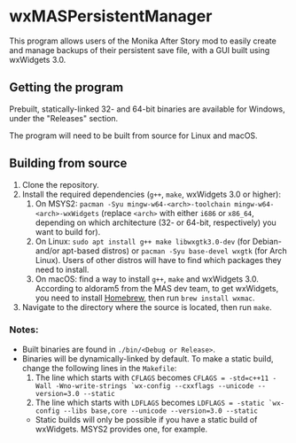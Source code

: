 # wxMASPersistentManager
This program allows users of the Monika After Story mod to easily create and manage backups of their persistent save file, with a GUI built using wxWidgets 3.0.

## Getting the program
Prebuilt, statically-linked 32- and 64-bit binaries are available for Windows, under the "Releases" section.

The program will need to be built from source for Linux and macOS.

## Building from source
1. Clone the repository.
2. Install the required dependencies (`g++`, `make`, wxWidgets 3.0 or higher):
    1. On MSYS2: `pacman -Syu mingw-w64-<arch>-toolchain mingw-w64-<arch>-wxWidgets` (replace `<arch>` with either `i686` or `x86_64`, depending on which architecture (32- or 64-bit, respectively) you want to build for).
    2. On Linux: `sudo apt install g++ make libwxgtk3.0-dev` (for Debian- and/or apt-based distros) or `pacman -Syu base-devel wxgtk` (for Arch Linux). Users of other distros will have to find which packages they need to install.
    3. On macOS: find a way to install `g++`, `make` and wxWidgets 3.0. According to aldoram5 from the MAS dev team, to get wxWidgets, you need to install [Homebrew](https://brew.sh/), then run `brew install wxmac`.
3. Navigate to the directory where the source is located, then run `make`.

### Notes:
* Built binaries are found in `./bin/<Debug or Release>`.
* Binaries will be dynamically-linked by default. To make a static build, change the following lines in the `Makefile`:
    1. The line which starts with `CFLAGS` becomes  ```CFLAGS = -std=c++11 -Wall -Wno-write-strings `wx-config --cxxflags --unicode --version=3.0 --static```
    2. The line which starts with `LDFLAGS` becomes  ```LDFLAGS = -static `wx-config --libs base,core --unicode --version=3.0 --static```
    * Static builds will only be possible if you have a static build of wxWidgets. MSYS2 provides one, for example.
